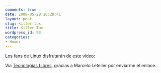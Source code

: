 ```yaml
---
comments: true
date: 2008-05-28 16:28:41
layout: post
slug: killer-tux
title: Killer Tux
wordpress_id: 93
categories:
- Humor
---
```


Los fans de Linux disfrutarán de este video:

  





Via [Tecnologías Libres](http://www.tecnologiaslibres.net/2008/05/26/video-linux-tux-vs-windows/), gracias a Marcelo Letelier por enviarme el enlace.



